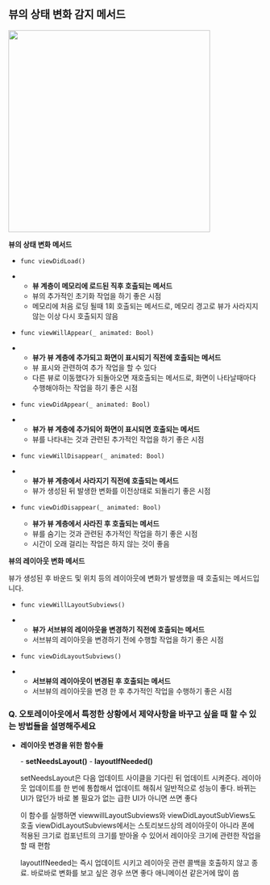 

## 뷰의 상태 변화 감지 메서드

<img src="/Users/alimelon/Library/Application Support/typora-user-images/스크린샷 2021-01-13 오후 4.36.04.png" width=400>



**뷰의 상태 변화 메서드**

- ```func viewDidLoad()```

- - **뷰 계층이 메모리에 로드된 직후 호출되는 메서드**
  - 뷰의 추가적인 초기화 작업을 하기 좋은 시점
  - 메모리에 처음 로딩 될때 1회 호출되는 메서드로, 메모리 경고로 뷰가 사라지지 않는 이상 다시 호출되지 않음

- ```func viewWillAppear(_ animated: Bool) ```

- - **뷰가 뷰 계층에 추가되고 화면이 표시되기 직전에 호출되는 메서드**
  - 뷰 표시와 관련하여 추가 작업을 할 수 있다
  - 다른 뷰로 이동했다가 되돌아오면 재호출되는 메서드로, 화면이 나타날때마다 수행해야하는 작업을 하기 좋은 시점

- ```func viewDidAppear(_ animated: Bool) ```

- - **뷰가 뷰 계층에 추가되어 화면이 표시되면 호출되는 메서드**
  - 뷰를 나타내는 것과 관련된 추가적인 작업을 하기 좋은 시점

- ```func viewWillDisappear(_ animated: Bool) ```

- - **뷰가 뷰 계층에서 사라지기 직전에 호출되는 메서드**
  - 뷰가 생성된 뒤 발생한 변화를 이전상태로 되돌리기 좋은 시점

- ```func viewDidDisappear(_ animated: Bool)```

  - **뷰가 뷰 계층에서 사라진 후 호출되는 메서드**
  - 뷰를 숨기는 것과 관련된 추가적인 작업을 하기 좋은 시점
  - 시간이 오래 걸리는 작업은 하지 않는 것이 좋음



**뷰의 레이아웃 변화 메서드**

뷰가 생성된 후 바운드 및 위치 등의 레이아웃에 변화가 발생했을 때 호출되는 메서드입니다. 

- ```func viewWillLayoutSubviews()```

- - **뷰가 서브뷰의 레이아웃을 변경하기 직전에 호출되는 메서드**
  - 서브뷰의 레이아웃을 변경하기 전에 수행할 작업을 하기 좋은 시점

- ```func viewDidLayoutSubviews()```

- - **서브뷰의 레이아웃이 변경된 후 호출되는 메서드**
  - 서브뷰의 레이아웃을 변경 한 후 추가적인 작업을 수행하기 좋은 시점





### Q. 오토레이아웃에서 특정한 상황에서 제약사항을 바꾸고 싶을 때 할 수 있는 방법들을 설명해주세요



* **레이아웃 변경을 위한 함수들** 

  \- **setNeedsLayout()**
  \- **layoutIfNeeded()**

  setNeedsLayout은 다음 업데이트 사이클을 기다린 뒤 업데이트 시켜준다. 레이아웃 업데이트를 한 번에 통합해서 업데이트 해줘서 일반적으로 성능이 좋다. 바뀌는 UI가 많던가 바로 볼 필요가 없는 급한 UI가 아니면 쓰면 좋다

  이 함수를 실행하면 viewwillLayoutSubviews와 viewDidLayoutSubViews도 호출
  viewDidLayoutSubviews에서는 스토리보드상의 레이아웃이 아니라 폰에 적용된 크기로 컴포넌트의 크기를 받아올 수 있어서 레이아웃 크기에 관련한 작업을 할 때 편함

  layoutIfNeeded는 즉시 업데이트 시키고 레이아웃 관련 콜백을 호출하지 않고 종료. 바로바로 변화를 보고 싶은 경우 쓰면 좋다 애니메이션 같은거에 많이 씀